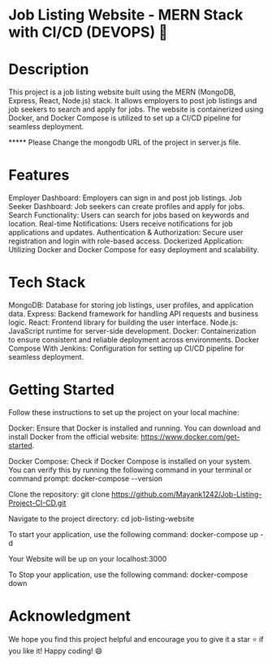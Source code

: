 # Job Listing Website - MERN Stack with CI/CD (DEVOPS) 🚀

# Description
This project is a job listing website built using the MERN (MongoDB, Express, React, Node.js) stack. It allows employers to post job listings and job seekers to search and apply for jobs. The website is containerized using Docker, and Docker Compose is utilized to set up a CI/CD pipeline for seamless deployment.

***** Please Change the mongodb URL of the project in server.js file.

# Features
Employer Dashboard: Employers can sign in and post job listings.
Job Seeker Dashboard: Job seekers can create profiles and apply for jobs.
Search Functionality: Users can search for jobs based on keywords and location.
Real-time Notifications: Users receive notifications for job applications and updates.
Authentication & Authorization: Secure user registration and login with role-based access.
Dockerized Application: Utilizing Docker and Docker Compose for easy deployment and scalability.

# Tech Stack
MongoDB: Database for storing job listings, user profiles, and application data.
Express: Backend framework for handling API requests and business logic.
React: Frontend library for building the user interface.
Node.js: JavaScript runtime for server-side development.
Docker: Containerization to ensure consistent and reliable deployment across environments.
Docker Compose With Jenkins: Configuration for setting up CI/CD pipeline for seamless deployment.

# Getting Started
Follow these instructions to set up the project on your local machine:

Docker: Ensure that Docker is installed and running. You can download and install Docker from the official website: https://www.docker.com/get-started.

Docker Compose: Check if Docker Compose is installed on your system. You can verify this by running the following command in your terminal or command prompt: docker-compose --version

Clone the repository: git clone https://github.com/Mayank1242/Job-Listing-Project-CI-CD.git

Navigate to the project directory: cd job-listing-website

To start your application, use the following command: docker-compose up -d

Your Website will be up on your localhost:3000

To Stop your application, use the following command: docker-compose down

# Acknowledgment
We hope you find this project helpful and encourage you to give it a star ⭐️ if you like it! Happy coding! 😄
